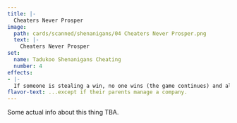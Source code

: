 ```yaml
---
title: |-
  Cheaters Never Prosper
image: 
  path: cards/scanned/shenanigans/04 Cheaters Never Prosper.png
  text: |-
    Cheaters Never Prosper
set:
  name: Tadukoo Shenanigans Cheating
  number: 4
effects: 
- |-
  If someone is stealing a win, no one wins (the game continues) and all cards in play and related to the win are destroyed
flavor-text: ...except if their parents manage a company.
---
```

Some actual info about this thing TBA.
